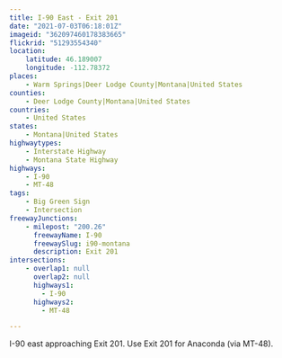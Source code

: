 ```yaml
---
title: I-90 East - Exit 201
date: "2021-07-03T06:18:01Z"
imageid: "362097460178383665"
flickrid: "51293554340"
location:
    latitude: 46.189007
    longitude: -112.78372
places:
    - Warm Springs|Deer Lodge County|Montana|United States
counties:
    - Deer Lodge County|Montana|United States
countries:
    - United States
states:
    - Montana|United States
highwaytypes:
    - Interstate Highway
    - Montana State Highway
highways:
    - I-90
    - MT-48
tags:
    - Big Green Sign
    - Intersection
freewayJunctions:
    - milepost: "200.26"
      freewayName: I-90
      freewaySlug: i90-montana
      description: Exit 201
intersections:
    - overlap1: null
      overlap2: null
      highways1:
        - I-90
      highways2:
        - MT-48

---
```

I-90 east approaching Exit 201.  Use Exit 201 for Anaconda (via MT-48).